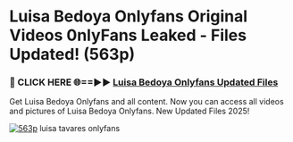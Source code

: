# Luisa Bedoya Onlyfans Original Videos 0nlyFans Leaked - Files Updated! (563p)

<h3>🔴 CLICK HERE 🌐==►► <a href="https://tinyurl.com/2jnfzry5" rel="nofollow">Luisa Bedoya Onlyfans Updated Files</a></h3>

Get Luisa Bedoya Onlyfans and all content. Now you can access all videos and pictures of Luisa Bedoya Onlyfans. New Updated Files 2025!

[![563p](https://i.imgur.com/GyGTBgg.gif)](https://tinyurl.com/2jnfzry5)
luisa tavares onlyfans